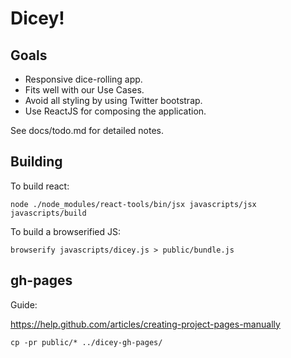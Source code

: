 # Dicey!

## Goals

* Responsive dice-rolling app.
* Fits well with our Use Cases.
* Avoid all styling by using Twitter bootstrap.
* Use ReactJS for composing the application.

See docs/todo.md for detailed notes.

## Building

To build react:

```
node ./node_modules/react-tools/bin/jsx javascripts/jsx javascripts/build
```

To build a browserified JS:

```
browserify javascripts/dicey.js > public/bundle.js
```

## gh-pages

Guide:

https://help.github.com/articles/creating-project-pages-manually

```
cp -pr public/* ../dicey-gh-pages/
```